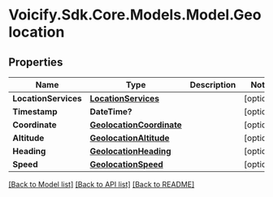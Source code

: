 # Voicify.Sdk.Core.Models.Model.Geolocation
## Properties

Name | Type | Description | Notes
------------ | ------------- | ------------- | -------------
**LocationServices** | [**LocationServices**](LocationServices.md) |  | [optional] 
**Timestamp** | **DateTime?** |  | [optional] 
**Coordinate** | [**GeolocationCoordinate**](GeolocationCoordinate.md) |  | [optional] 
**Altitude** | [**GeolocationAltitude**](GeolocationAltitude.md) |  | [optional] 
**Heading** | [**GeolocationHeading**](GeolocationHeading.md) |  | [optional] 
**Speed** | [**GeolocationSpeed**](GeolocationSpeed.md) |  | [optional] 

[[Back to Model list]](../README.md#documentation-for-models) [[Back to API list]](../README.md#documentation-for-api-endpoints) [[Back to README]](../README.md)

